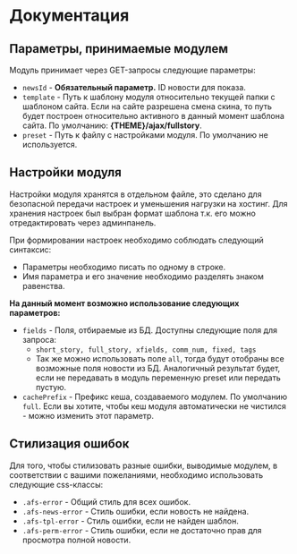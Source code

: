 # Документация
## Параметры, принимаемые модулем
Модуль принимает через GET-запросы следующие параметры:
- `newsId` - **Обязательный параметр.** ID новости для показа.
- `template` - Путь к шаблону модуля относительно текущей папки с шаблоном сайта. Если на сайте разрешена смена скина, то путь будет построен относительно активного в данный момент шаблона сайта. По умолчанию: **{THEME}/ajax/fullstory**.
- `preset` - Путь к файлу с настройками модуля. По умолчанию не используется.

## Настройки модуля
Настройки модуля хранятся в отдельном файле, это сделано для безопасной передачи настроек и уменьшения нагрузки на хостинг.
Для хранения настроек был выбран формат шаблона т.к. его можно отредактировать через админпанель.

При формировании настроек необходимо соблюдать следующий синтаксис:
- Параметры необходимо писать по одному в строке.
- Имя параметра и его значение необходимо разделять знаком равенства.

**На данный момент возможно использование следующих параметров:**
- `fields` - Поля, отбираемые из БД. Доступны следующие поля для запроса:
    - `short_story, full_story, xfields, comm_num, fixed, tags`
    - Так же можно использовать поле `all`, тогда будут отобраны все возможные поля новости из БД. Аналогичный результат будет, если не передавать в модуль переменную preset или передать пустую.
- `cachePrefix` - Префикс кеша, создаваемого модулем. По умолчанию `full`. Если вы хотите, чтобы кеш модуля автоматически не чистился - можно изменить этот параметр.

## Стилизация ошибок
Для того, чтобы стилизовать разные ошибки, выводимые модулем, в соответствии с вашими пожеланиями, необходимо использовать следующие css-классы:
- `.afs-error` - Общий стиль для всех ошибок.
- `.afs-news-error` - Стиль ошибки, если новость не найдена.
- `.afs-tpl-error` - Стиль ошибки, если не найден шаблон.
- `.afs-perm-error` - Стиль ошибки, если не достаточно прав для просмотра полной новости.
